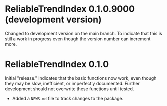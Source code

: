 # ReliableTrendIndex 0.1.0.9000 (development version)

Changed to development version on the main branch. To indicate that this is still a work in progress even though the version number can increment more. 

# ReliableTrendIndex 0.1.0

Initial "release." Indicates that the basic functions now work, even though they may be slow, inefficient, or imperfectly documented. Further development should not overwrite these functions until tested.  

* Added a `NEWS.md` file to track changes to the package.
